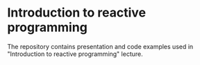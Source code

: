 # Introduction to reactive programming
The repository contains presentation and code examples used in "Introduction to reactive programming" lecture.
